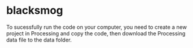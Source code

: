 # blacksmog
To sucessfully run the code on your computer, you need to create a new project in Processing and copy the code, then download the Processing data file to the data folder.
